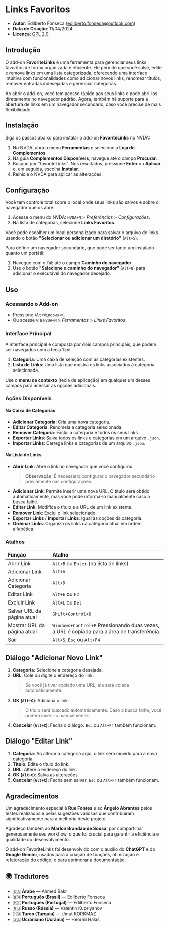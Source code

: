 # Links Favoritos

* **Autor**: Edilberto Fonseca ([edilberto.fonseca@outlook.com](mailto:edilberto.fonseca@outlook.com))
* **Data de Criação**: 11/04/2024
* **Licença**: [GPL 2.0](https://www.gnu.org/licenses/gpl-2.0.html)

## Introdução

O add-on **FavoriteLinks** é uma ferramenta para gerenciar seus links favoritos de forma organizada e eficiente. Ele permite que você salve, edite e remova links em uma lista categorizada, oferecendo uma interface intuitiva com funcionalidades como adicionar novos links, renomear títulos, remover entradas indesejadas e gerenciar categorias.

Ao abrir o add-on, você tem acesso rápido aos seus links e pode abri-los diretamente no navegador padrão. Agora, também há suporte para a abertura de links em um navegador secundário, caso você precise de mais flexibilidade.

## Instalação

Siga os passos abaixo para instalar o add-on **FavoriteLinks** no NVDA:

1. No NVDA, abra o menu **Ferramentas** e selecione a **Loja de Complementos**.
2. Na guia **Complementos Disponíveis**, navegue até o campo **Procurar**.
3. Busque por "favoriteLinks". Nos resultados, pressione **Enter** ou **Aplicar** e, em seguida, escolha **Instalar**.
4. Reinicie o NVDA para aplicar as alterações.

## Configuração

Você tem controle total sobre o local onde seus links são salvos e sobre o navegador que os abre.

1. Acesse o menu do NVDA: `NVDA+N` > *Preferências* > *Configurações*.
2. Na lista de categorias, selecione **Links Favoritos**.

Você pode escolher um local personalizado para salvar o arquivo de links usando o botão **"Selecionar ou adicionar um diretório"** (`Alt+S`).

Para definir um navegador secundário, que pode ser tanto um instalado quanto um portátil:

1. Navegue com o `Tab` até o campo **Caminho do navegador**.
2. Use o botão **"Selecione o caminho do navegador"** (`Alt+N`) para adicionar o executável do navegador desejado.

## Uso

### Acessando o Add-on

* Pressione `Alt+Windows+K`.
* Ou acesse via `NVDA+N` > *Ferramentas* > *Links Favoritos*.

### Interface Principal

A interface principal é composta por dois campos principais, que podem ser navegados com a tecla `Tab`:

1. **Categoria**: Uma caixa de seleção com as categorias existentes.
2. **Lista de Links**: Uma lista que mostra os links associados à categoria selecionada.

Use o **menu de contexto** (tecla de aplicação) em qualquer um desses campos para acessar as opções adicionais.

### Ações Disponíveis

#### Na Caixa de Categorias

* **Adicionar Categoria**: Cria uma nova categoria.
* **Editar Categoria**: Renomeia a categoria selecionada.
* **Remover Categoria**: Exclui a categoria e todos os seus links.
* **Exportar Links**: Salva todos os links e categorias em um arquivo `.json`.
* **Importar Links**: Carrega links e categorias de um arquivo `.json`.

#### Na Lista de Links

* **Abrir Link**: Abre o link no navegador que você configurou.
    > **Observação**: É necessário configurar o navegador secundário previamente nas configurações.
* **Adicionar Link**: Permite inserir uma nova URL. O título será obtido automaticamente, mas você pode informá-lo manualmente caso a busca falhe.
* **Editar Link**: Modifica o título e a URL de um link existente.
* **Remover Link**: Exclui o link selecionado.
* **Exportar Links** / **Importar Links**: Igual às opções da categoria.
* **Ordenar Links**: Organiza os links da categoria atual em ordem alfabética.

### Atalhos

| Função | Atalho |
| :--- | :--- |
| Abrir Link | `Alt+B` ou `Enter` (na lista de links) |
| Adicionar Link | `Alt+A` |
| Adicionar Categoria | `Alt+D` |
| Editar Link | `Alt+E` ou `F2` |
| Excluir Link | `Alt+L` ou `Del` |
| Salvar URL da página atual | `Shift+Control+D` |
| Mostrar URL da página atual | `Windows+Control+P` Pressionando duas vezes, a URL é copiada para a área de transferência. |
| Sair | `Alt+S`, `Esc` ou `Alt+F4` |

## Diálogo "Adicionar Novo Link"

1. **Categoria**: Selecione a categoria desejada.
2. **URL**: Cole ou digite o endereço do link.
    > Se você já tiver copiado uma URL, ela será colada automaticamente.
3. **OK (`Alt+O`)**: Adiciona o link.
    > O título será buscado automaticamente. Caso a busca falhe, você poderá inseri-lo manualmente.
4. **Cancelar (`Alt+C`)**: Fecha o diálogo. `Esc` ou `Alt+F4` também funcionam.

## Diálogo "Editar Link"

1. **Categoria**: Ao alterar a categoria aqui, o link será movido para a nova categoria.
2. **Título**: Edite o título do link.
3. **URL**: Altere o endereço do link.
4. **OK (`Alt+O`)**: Salva as alterações.
5. **Cancelar (`Alt+C`)**: Fecha sem salvar. `Esc` ou `Alt+F4` também funcionam.

## Agradecimentos

Um agradecimento especial à **Rue Fontes** e ao **Ângelo Abrantes** pelos testes realizados e pelas sugestões valiosas que contribuíram significativamente para a melhoria deste projeto.

Agradeço também ao **Marlon Brandão de Sousa**, por compartilhar generosamente seu workflow, o que foi crucial para garantir a eficiência e qualidade do desenvolvimento.

O add-on FavoriteLinks foi desenvolvido com o auxílio do **ChatGPT** e do **Google Gemini**, usados para a criação de funções, otimização e refatoração do código, e para aprimorar a documentação.

## 🌍 Tradutores

* 🇸🇦 **Árabe** — Ahmed Bakr
* 🇧🇷 **Português (Brasil)** — Edilberto Fonseca
* 🇵🇹 **Português (Portugal)** — Edilberto Fonseca
* 🇷🇺 **Russo (Rússia)** — Valentin Kupriyanov
* 🇹🇷 **Turco (Turquia)** — Umut KORKMAZ
* 🇺🇦 **Ucraniano (Ucrânia)** — Heorhii Halas
